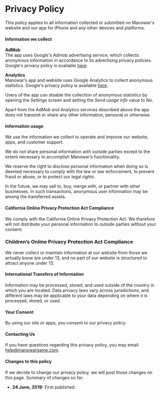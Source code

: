 


# Privacy Policy

<p>This policy applies to all information collected or submitted on Manowar's website and our app for iPhone and any other devices and platforms.</p>

#### Information we collect

**AdMob**  
The app uses Google's Admob advertising service, which collects anonymous information in accordance to its advertising privacy policies. Google's privacy policy is available [here](https://policies.google.com/privacy).

**Analytics**  
Manowar’s app and website uses Google Analytics to collect anonymous statistics. Google's privacy policy is available [here](https://policies.google.com/privacy).

Users of the app can disable the collection of anonymous statistics by opening the *Settings* screen and setting the *Send usage info* value to *No*.

Apart from the AdMob and Analytics services described above the app does not transmit or share any other information, personal or otherwise.

#### Information usage
We use the information we collect to operate and improve our website, apps, and customer support.

We do not share personal information with outside parties except to the extent necessary to accomplish Manowar’s functionality. 

We reserve the right to disclose personal information when doing so is deemed necessary to comply with the law or law enforcement, to prevent fraud or abuse, or to protect our legal rights.

In the future, we may sell to, buy, merge with, or partner with other businesses. In such transactions, anonymous user information may be among the transferred assets.

#### California Online Privacy Protection Act Compliance

We comply with the California Online Privacy Protection Act. We therefore will not distribute your personal information to outside parties without your consent.

### Children’s Online Privacy Protection Act Compliance

We never collect or maintain information at our website from those we actually know are under 13, and no part of our website is structured to attract anyone under 13.

#### International Transfers of Information

<p>Information may be processed, stored, and used outside of the country in which you are located. Data privacy laws vary across jurisdictions, and different laws may be applicable to your data depending on where it is processed, stored, or used.</p>

#### Your Consent</h4>

By using our site or apps, you consent to our privacy policy.

#### Contacting Us

If you have questions regarding this privacy policy, you may email <a href="mailto:help@manowargame.com">help@manowargame.com</a>.

#### Changes to this policy

<p>If we decide to change our privacy policy, we will post those changes on this page. Summary of changes so far:</p>

<ul>
<li><strong>24 June, 2019:</strong> First published.</li>
</ul>
